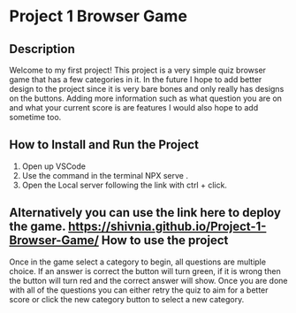 Project 1 Browser Game
===========

Description
---
Welcome to my first project! This project is a very simple quiz browser game that has a few categories in it. In the future I hope to add better design to the project since it is very bare bones and only really has designs on the buttons. Adding more information such as what question you are on and what your current score is are features I would also hope to add sometime too.

How to Install and Run the Project
---
1. Open up VSCode
2. Use the command in the terminal NPX serve .
3. Open the Local server following the link with ctrl + click.

Alternatively you can use the link here to deploy the game.
https://shivnia.github.io/Project-1-Browser-Game/
How to use the project
---
Once in the game select a category to begin, all questions are multiple choice. If an answer is correct the button will turn green, if it is wrong then the button will turn red and the correct answer will show. Once you are done with all of the questions you can either retry the quiz to aim for a better score or click the new category button to select a new category. 
